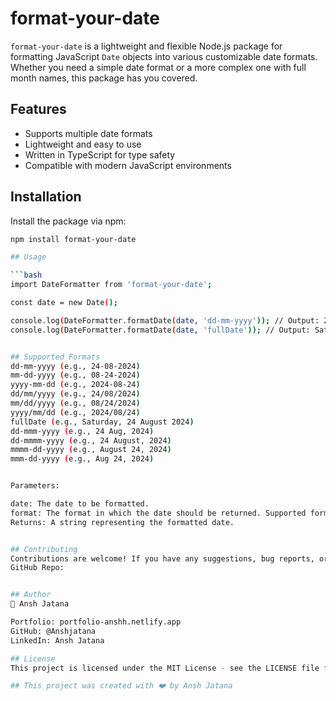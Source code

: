 # format-your-date

`format-your-date` is a lightweight and flexible Node.js package for formatting JavaScript `Date` objects into various customizable date formats. Whether you need a simple date format or a more complex one with full month names, this package has you covered.

## Features

- Supports multiple date formats
- Lightweight and easy to use
- Written in TypeScript for type safety
- Compatible with modern JavaScript environments

## Installation

Install the package via npm:

```bash
npm install format-your-date

## Usage

```bash
import DateFormatter from 'format-your-date';

const date = new Date();

console.log(DateFormatter.formatDate(date, 'dd-mm-yyyy')); // Output: 24-08-2024
console.log(DateFormatter.formatDate(date, 'fullDate')); // Output: Saturday, 24 August 2024


## Supported Formats
dd-mm-yyyy (e.g., 24-08-2024)
mm-dd-yyyy (e.g., 08-24-2024)
yyyy-mm-dd (e.g., 2024-08-24)
dd/mm/yyyy (e.g., 24/08/2024)
mm/dd/yyyy (e.g., 08/24/2024)
yyyy/mm/dd (e.g., 2024/08/24)
fullDate (e.g., Saturday, 24 August 2024)
dd-mmm-yyyy (e.g., 24 Aug, 2024)
dd-mmmm-yyyy (e.g., 24 August, 2024)
mmmm-dd-yyyy (e.g., August 24, 2024)
mmm-dd-yyyy (e.g., Aug 24, 2024)


Parameters:

date: The date to be formatted.
format: The format in which the date should be returned. Supported formats are listed above.
Returns: A string representing the formatted date.


## Contributing
Contributions are welcome! If you have any suggestions, bug reports, or feature requests, feel free to open an issue or create a pull request.
GitHub Repo: 


## Author
👤 Ansh Jatana

Portfolio: portfolio-anshh.netlify.app
GitHub: @Anshjatana
LinkedIn: Ansh Jatana

## License
This project is licensed under the MIT License - see the LICENSE file for details.

## This project was created with ❤️ by Ansh Jatana
